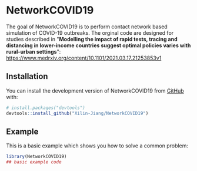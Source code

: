 # NetworkCOVID19

<!-- badges: start -->

<!-- badges: end -->

The goal of NetworkCOVID19 is to perform contact network based simulation of COVID-19 outbreaks. The orginal code are designed for studies described in "**Modelling the impact of rapid tests, tracing and distancing in lower-income countries suggest optimal policies varies with rural-urban settings**": https://www.medrxiv.org/content/10.1101/2021.03.17.21253853v1

## Installation

You can install the development version of NetworkCOVID19 from [GitHub](https://github.com/) with:

```r
# install.packages("devtools")
devtools::install_github("Xilin-Jiang/NetworkCOVID19")
```

## Example

This is a basic example which shows you how to solve a common problem:

```r
library(NetworkCOVID19)
## basic example code
```
